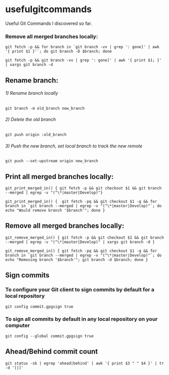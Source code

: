 # usefulgitcommands
Useful Git Commands I discovered so far.



### Remove all merged branches locally:
```
git fetch -p && for branch in `git branch -vv | grep ': gone]' | awk '{ print $1 }'`; do git branch -D $branch; done

git fetch -p && git branch -vv | grep ': gone]' | awk '{ print $1; }' | xargs git branch -d
```


## Rename branch:

###### 1) Rename branch locally
```
git branch -m old_branch new_branch
```

###### 2) Delete the old branch
```
git push origin :old_branch
```                 

###### 3) Push the new branch, set local branch to track the new remote
```
git push --set-upstream origin new_branch
```

## Print all merged branches locally:
```
git_print_merged_in() { git fetch -p && git checkout $1 && git branch --merged | egrep -v "(^\*|master|Develop)"}

git_print_merged_in() {  git fetch -pq && git checkout $1 -q && for branch in `git branch --merged | egrep -v "(^\*|master|Develop)"`; do echo "Would remove branch '$branch'"; done }
```

## Remove all merged branches locally:
```
git_remove_merged_in() { git fetch -p && git checkout $1 && git branch --merged | egrep -v "(^\*|master|Develop)" | xargs git branch -d }

git_remove_merged_in() { git fetch -pq && git checkout $1 -q && for branch in `git branch --merged | egrep -v "(^\*|master|Develop)"`; do echo "Removing branch '$branch'"; git branch -d $branch; done }
```


## Sign commits

### To configure your Git client to sign commits by default for a local repository
```
git config commit.gpgsign true
```

### To sign all commits by default in any local repository on your computer
```
git config --global commit.gpgsign true
```


## Ahead/Behind commit count
```
git status -sb | egrep 'ahead|behind' | awk '{ print $3 " " $4 }' | tr -d '[|]'
```
